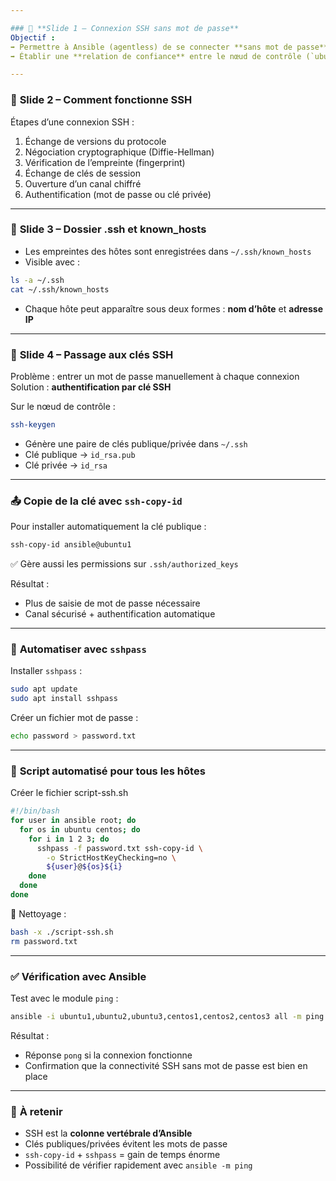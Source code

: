 ```yaml
---

### 🔐 **Slide 1 – Connexion SSH sans mot de passe**
Objectif :  
➡️ Permettre à Ansible (agentless) de se connecter **sans mot de passe** à ses cibles via **SSH**  
➡️ Établir une **relation de confiance** entre le nœud de contrôle (`ubuntu-c`) et les hôtes cibles (`ubuntu1`, `centos1`, etc.)

---
```


### 🔄 **Slide 2 – Comment fonctionne SSH**
Étapes d’une connexion SSH :
1. Échange de versions du protocole
2. Négociation cryptographique (Diffie-Hellman)
3. Vérification de l’empreinte (fingerprint)
4. Échange de clés de session
5. Ouverture d’un canal chiffré
6. Authentification (mot de passe ou clé privée)

---

### 📂 **Slide 3 – Dossier .ssh et known_hosts**
- Les empreintes des hôtes sont enregistrées dans `~/.ssh/known_hosts`
- Visible avec :
```bash
ls -a ~/.ssh
cat ~/.ssh/known_hosts
```
- Chaque hôte peut apparaître sous deux formes : **nom d’hôte** et **adresse IP**

---

### 🔑 **Slide 4 – Passage aux clés SSH**
Problème : entrer un mot de passe manuellement à chaque connexion  
Solution : **authentification par clé SSH**

Sur le nœud de contrôle :
```bash
ssh-keygen
```
- Génère une paire de clés publique/privée dans `~/.ssh`
- Clé publique → `id_rsa.pub`
- Clé privée → `id_rsa`

---

### 📤 **Copie de la clé avec `ssh-copy-id`**
Pour installer automatiquement la clé publique :
```bash
ssh-copy-id ansible@ubuntu1
```
✅ Gère aussi les permissions sur `.ssh/authorized_keys`

Résultat :
- Plus de saisie de mot de passe nécessaire
- Canal sécurisé + authentification automatique

---

### 🔄 **Automatiser avec `sshpass`**
Installer `sshpass` :
```bash
sudo apt update
sudo apt install sshpass
```
Créer un fichier mot de passe :
```bash
echo password > password.txt
```

---

### 🔁 **Script automatisé pour tous les hôtes**
Créer le fichier script-ssh.sh
```bash
#!/bin/bash
for user in ansible root; do
  for os in ubuntu centos; do
    for i in 1 2 3; do
      sshpass -f password.txt ssh-copy-id \
        -o StrictHostKeyChecking=no \
        ${user}@${os}${i}
    done
  done
done
```

🧼 Nettoyage :
```bash
bash -x ./script-ssh.sh
rm password.txt
```

---

### ✅ **Vérification avec Ansible**
Test avec le module `ping` :
```bash
ansible -i ubuntu1,ubuntu2,ubuntu3,centos1,centos2,centos3 all -m ping
```

Résultat :
- Réponse `pong` si la connexion fonctionne
- Confirmation que la connectivité SSH sans mot de passe est bien en place

---

### 🔄 **À retenir**
- SSH est la **colonne vertébrale d’Ansible**
- Clés publiques/privées évitent les mots de passe
- `ssh-copy-id` + `sshpass` = gain de temps énorme
- Possibilité de vérifier rapidement avec `ansible -m ping`

